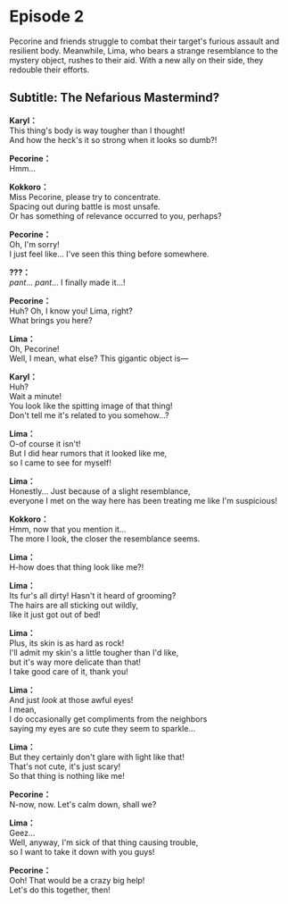 # Episode 2
Pecorine and friends struggle to combat their target's furious assault and resilient body. Meanwhile, Lima, who bears a strange resemblance to the mystery object, rushes to their aid. With a new ally on their side, they redouble their efforts.
  
## Subtitle: The Nefarious Mastermind?
  
**Karyl：**  
This thing's body is way tougher than I thought!  
And how the heck's it so strong when it looks so dumb?!  
  
**Pecorine：**  
Hmm...  
  
**Kokkoro：**  
Miss Pecorine, please try to concentrate.  
Spacing out during battle is most unsafe.  
Or has something of relevance occurred to you, perhaps?  
  
**Pecorine：**  
Oh, I'm sorry!  
I just feel like... I've seen this thing before somewhere.  
  
**???：**  
*pant*... *pant*... I finally made it...!  
  
**Pecorine：**  
Huh? Oh, I know you! Lima, right?  
What brings you here?  
  
**Lima：**  
Oh, Pecorine!  
Well, I mean, what else? This gigantic object is—  
  
**Karyl：**  
Huh?  
 Wait a minute!  
You look like the spitting image of that thing!  
Don't tell me it's related to you somehow...?  
  
**Lima：**  
O-of course it isn't!  
But I did hear rumors that it looked like me,  
so I came to see for myself!  
  
**Lima：**  
Honestly... Just because of a slight resemblance,  
everyone I met on the way here has been treating me like I'm suspicious!  
  
**Kokkoro：**  
Hmm, now that you mention it...  
The more I look, the closer the resemblance seems.  
  
**Lima：**  
H-how does that thing look like me?!  
  
**Lima：**  
Its fur's all dirty! Hasn't it heard of grooming?  
The hairs are all sticking out wildly,  
 like it just got out of bed!  
  
**Lima：**  
Plus, its skin is as hard as rock!  
I'll admit my skin's a little tougher than I'd like,  
but it's way more delicate than that!  
 I take good care of it, thank you!  
  
**Lima：**  
And just *look* at those awful eyes!  
I mean,  
 I do occasionally get compliments from the neighbors  
saying my eyes are so cute they seem to sparkle...  
  
**Lima：**  
But they certainly don't glare with light like that!  
That's not cute, it's just scary!  
So that thing is nothing like me!  
  
**Pecorine：**  
N-now, now. Let's calm down, shall we?  
  
**Lima：**  
Geez...  
Well, anyway, I'm sick of that thing causing trouble,  
so I want to take it down with you guys!  
  
**Pecorine：**  
Ooh! That would be a crazy big help!  
Let's do this together, then!  
